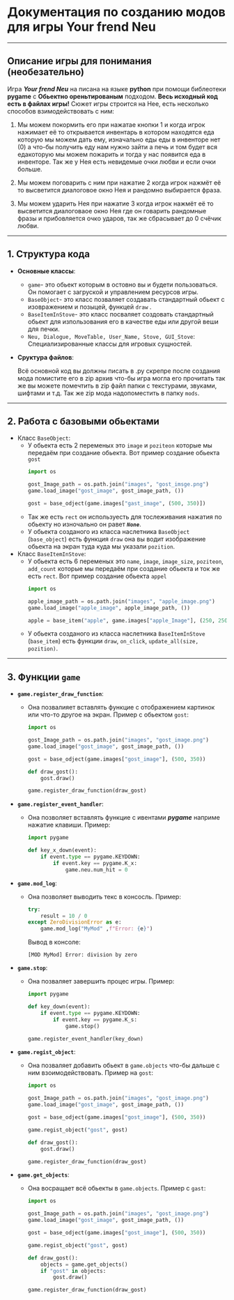 # Документация по созданию модов для игры Your frend Neu

---

## Описание игры для понимания (необезательно)
Игра **_Your frend Neu_** на писана на языке **python** при помощи библеотеки **pygame** с **Обьектно ореньтированым** подходом. **Весь исходный код есть в файлах игры!** Сюжет игры строится на Нее, есть несколько способов взимодействовать с ним:

1. Мы можем покормить его при нажатае кнопки 1 и когда игрок нажимает её то открывается инвентарь в котором находятся еда которую мы можем дать ему, изначально еды еды в инвенторе нет (0) а что-бы получить еду нам нужно зайти а печь и том будет вся едакоторую мы можем пожарить и тогда у нас появится еда в инвенторе. Так же у Нея есть невидемые очки любви и если очки больше.

2. Мы можем поговарить с ним при нажатие 2 когда игрок нажмёт её то высветится диалоговое окно Нея и рандомно выбирается фраза.

3. Мы можем ударить Нея при нажатие 3 когда игрок нажмёт её то высветится диалоговаое окно Нея где он говарить рандомные фразы и прибовляется очко ударов, так же сбрасывает до 0 счёчик любви.

---

## 1. Структура кода
- **Основные классы**:
    - `game`- это обьект которым в остовно вы и будети пользоваться. Он помогает с загруской и управлением ресурсов игры.
    - `BaseObject`- это класс позваляет создавать стандартный обьект с изовражением и позыцей, функцей `draw` .
    - `BaseItemInStove`- это класс посваляет создовать стандартный обьект для изпользования его в качестве еды или другой веши для печки.
    - `Neu, Dialogue, MoveTable, User_Name, Stove, GUI_Stove`: Специализированные классы для игровых сущностей.
  
- **Сруктура файлов**:
    
    Всё основной код вы должны писать в .py скрепре после создания мода помистите его в zip архив что-бы игра могла его прочитать так же вы можете помечтить в zip файл папки с текстурами, звуками, шифтами и т.д.
    Так же zip мода надопоместить в папку `mods`.

---

## 2. Работа с базовыми обьектами
- Класс `BaseObject`:
    - У обьекта есть 2 переменых это `image` и `poziteon` которые мы передаём при создание обьекта. Вот пример создание обьекта `gost`
        ```python
        import os

        gost_Image_path = os.path.join("images", "gost_imsge.png")
        game.load_image("gost_image", gost_image_path, ())

        gost = base_odject(game.images["gast_image", (500, 350)])
        ```
    - Так же есть `rect` он используесть для тослеживания нажатия по обьекту но изночально он равет ___`None`___.
    - У обьекта созданого из класса наслетника `BaseObject` (`base_object`) есть функция `draw` она вы водит изображение обьекта на экран туда куда мы указали `pozition`.
- Класс `BaseItemInStove`:
    - У обьекта есть 6 переменых это `name`, `image`, `image_size`, `poziteon`, `add_count` которые мы передаём при создание обьекта и ток же есть `rect`. Вот пример создание обьекта `appel`
        ```python
        import os

        apple_image_path = os.path.join("images", "apple_image.png")
        game.load_image("apple_image", apple_image_path, ())

        apple = base_item("apple", game.images["apple_Image"], (250, 250), (350, 50), 1)
        ```
    - У обьекта созданого из класса наслетника `BaseItemInStove` (`base_item`) есть функции `draw`, `on_click`, `update_all(size, pozition)`.
  
---

## 3. Функции `game`
- __`game.register_draw_function`__:
    - Она позвалияет вставлять функцие с отображением картинок или что-то другое на экран. Пример c обьектом `gost`:
        ```python
        import os

        gost_Image_path = os.path.join("images", "gost_image.png")
        game.load_image("gost_image", gost_image_path, ())

        gost = base_odject(game.images["gost_image"], (500, 350))

        def draw_gost():
            gost.draw()

        game.register_draw_function(draw_gost)
        ```
- __`game.register_event_handler`__:
    - Она позволяет вставлять функцие с ивентами *__pygame__* наприме нажатие клавиши. Пример:
        ```python
        import pygame

        def key_x_down(event):
            if event.type == pygame.KEYDOWN:
                if event.key == pygame.K_x:
                    game.neu.num_hit = 0
        ```
- __`game.mod_log`__:
    - Она позволяет выводить текс в консосль. Пример:
        ```python
        try:
            result = 10 / 0
        except ZeroDivisionError as e:
            game.mod_log("MyMod" ,f"Error: {e}")
        ```
        Вывод в консоле:
        ```
        [MOD MyMod] Error: division by zero
        ```

- __`game.stop`__:
    - Она позваляет завершить процес игры. Пример:
        ```python
        import pygame

        def key_down(event):
            if event.type == pygame.KEYDOWN:
                if event.key == pygame.K_s:
                    game.stop()
        
        game.register_event_handler(key_down)
        ```

- __`game.regist_object`__:
    - Она позваляет добавить обьект в `game.objects` что-бы дальше с ним взоимодействовать. Пример на `gost`:
        ```python
        import os

        gost_Image_path = os.path.join("images", "gost_image.png")
        game.load_image("gost_image", gost_image_path, ())

        gost = base_odject(game.images["gost_image"], (500, 350))

        game.regist_object("gost", gost)

        def draw_gost():
            gost.draw()

        game.register_draw_function(draw_gost)
        ```

- __`game.get_objects`__:
    - Она восращает всё обьекты в `game.objects`. Пример с `gast`:
        ```python
        import os

        gost_Image_path = os.path.join("images", "gost_image.png")
        game.load_image("gost_image", gost_image_path, ())

        gost = base_odject(game.images["gost_image"], (500, 350))

        game.regist_object("gost", gost)

        def draw_gost():
            objects = game.get_objects()
            if "gost" in objects:
                gost.draw()

        game.register_draw_function(draw_gost)
        ```
